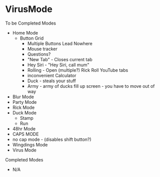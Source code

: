 # VirusMode

To be Completed Modes
- Home Mode
  - Button Grid
    - Multiple Buttons Lead Nowhere
    - Mouse tracker
    - Questions?
    - "New Tab" - Closes current tab
    - Hey Siri - "Hey Siri, call mum"
    - Rolling - Open (multiple?) Rick Roll YouTube tabs
    - inconvenient Calculator 
    - Duck - steals your stuff
    - Army - army of ducks fill up screen - you have to move out of way
- Blur Mode
- Party Mode
- Rick Mode
- Duck Mode
  - Stamp
  - Run
- 48hr Mode
- CAPS MODE
- no cap mode - (disables shift button?)
- Wingdings Mode
- Virus Mode

Completed Modes 
- N/A
